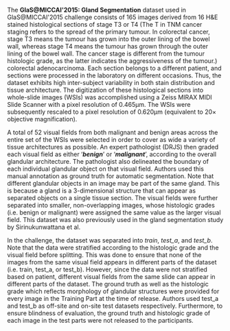 The **GlaS@MICCAI'2015: Gland Segmentation** dataset used in GlaS@MICCAI'2015 challenge consists of 165 images derived from 16 H&E stained histological sections of stage T3 or T4 (The T in TNM cancer staging refers to the spread of the primary tumour. In colorectal cancer, stage T3 means the tumour has grown into the outer lining of the bowel wall, whereas stage T4 means the tumour has grown through the outer lining of the bowel wall. The cancer stage is different from the tumour histologic grade, as the latter indicates the aggressiveness of the tumour.) colorectal adenocarcinoma. Each section belongs to a different patient, and sections were processed in the laboratory on different occasions. Thus, the dataset exhibits high inter-subject variability in both stain distribution and tissue architecture. The digitization of these histological sections into whole-slide images (WSIs) was accomplished using a Zeiss MIRAX MIDI Slide Scanner with a pixel resolution of 0.465µm. The WSIs were subsequently rescaled to a pixel resolution of 0.620µm (equivalent to 20× objective magnification). 

A total of 52 visual fields from both malignant and benign areas across the entire set of the WSIs were selected in order to cover as wide a variety of tissue architectures as possible. An expert pathologist (DRJS) then graded each visual field as either ‘***benign***’ or ‘***malignant***’, according to the overall glandular architecture. The pathologist also delineated the boundary of each individual glandular object on that visual field. Authors used this manual annotation as ground truth for automatic segmentation. Note that different glandular objects in an image may be part of the same gland. This is because a gland is a 3-dimensional structure that can appear as separated objects on a single tissue section. The visual fields were further separated into smaller, non-overlapping images, whose histologic grades (i.e. benign or malignant) were assigned the same value as the larger visual field. This dataset was also previously used in the gland segmentation study by Sirinukunwattana et al.

In the challenge, the dataset was separated into *train*, *test_a*, and *test_b*. Note that the data were stratified according to the histologic grade and the visual field before splitting. This was done to ensure that none of the images from the same visual field appears in different parts of the dataset (i.e. train, test_a, or test_b). However, since the data were not stratified based on patient, different visual fields from the same slide can appear in different parts of the dataset. The ground truth as well as the histologic grade which reflects morphology of glandular structures were provided for every image in the Training Part at the time of release. Authors used test_a and test_b as off-site and on-site test datasets respectively. Furthermore, to ensure blindness of evaluation, the ground truth and histologic grade of each image in the test parts were not released to the participants.
